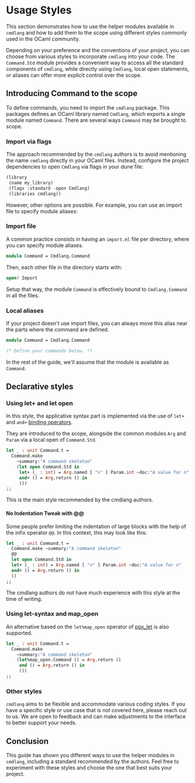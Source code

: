 # Usage Styles

This section demonstrates how to use the helper modules available in `cmdlang` and how to add them to the scope using different styles commonly used in the OCaml community.

Depending on your preference and the conventions of your project, you can choose from various styles to incorporate `cmdlang` into your code. The `Command.Std` module provides a convenient way to access all the standard components of `cmdlang`, while directly using `Cmdlang`, local open statements, or aliases can offer more explicit control over the scope.

## Introducing Command to the scope

To define commands, you need to import the `cmdlang` package. This packages defines an OCaml library named `Cmdlang`, which exports a single module named `Command`. There are several ways `Command` may be brought to scope.

### Import via flags

The approach recommended by the `cmdlang` authors is to avoid mentioning the name `cmdlang` directly in your OCaml files. Instead, configure the project dependencies to open `Cmdlang` via flags in your dune file:

<!-- $MDX skip -->
```lisp
(library
 (name my_library)
 (flags :standard -open Cmdlang)
 (libraries cmdlang))
```

However, other options are possible. For example, you can use an import file to specify module aliases:

### Import file

A common practice consists in having an `import.ml` file per directory, where you can specify module aliases.

<!-- $MDX skip -->
```ocaml
module Command = Cmdlang.Command
```

Then, each other file in the directory starts with:

<!-- $MDX skip -->
```ocaml
open! Import
```

Setup that way, the module `Command` is effectively bound to `Cmdlang.Command` in all the files.

### Local aliases

If your project doesn't use import files, you can always move this alias near the parts where the command are defined.

<!-- $MDX skip -->
```ocaml
module Command = Cmdlang.Command

(* Define your commands below. *)
```

In the rest of the guide, we'll assume that the module is available as `Command`.

## Declarative styles

### Using let+ and let open

In this style, the applicative syntax part is implemented via the use of `let+` and `and+` [binding operators](https://ocaml.org/manual/5.2/bindingops.html).

They are introduced to the scope, alongside the common modules `Arg` and `Param` via a local open of `Command.Std`.

<!-- $MDX file=usage_styles.ml,part=let_plus_std -->
```ocaml
let _ : unit Command.t =
  Command.make
    ~summary:"A command skeleton"
    (let open Command.Std in
     let+ (_ : int) = Arg.named [ "n" ] Param.int ~doc:"A value for n"
     and+ () = Arg.return () in
     ())
;;
```

This is the main style recommended by the cmdlang authors.

#### No Indentation Tweak with @@

Some people prefer limiting the indentation of large blocks with the help of the infix operator `@@`. In this context, this may look like this:

<!-- $MDX file=usage_styles.ml,part=let_plus_std_no_indent -->
```ocaml
let _ : unit Command.t =
  Command.make ~summary:"A command skeleton"
  @@
  let open Command.Std in
  let+ (_ : int) = Arg.named [ "n" ] Param.int ~doc:"A value for n"
  and+ () = Arg.return () in
  ()
;;
```

The cmdlang authors do not have much experience with this style at the time of writing.

### Using let-syntax and map_open

An alternative based on the `let%map_open` operator of [ppx_let](https://github.com/janestreet/ppx_let) is also supported.

<!-- $MDX file=usage_styles.ml,part=let_map_open -->
```ocaml
let _ : unit Command.t =
  Command.make
    ~summary:"A command skeleton"
    (let%map_open.Command () = Arg.return ()
     and () = Arg.return () in
     ())
;;
```

### Other styles

`cmdlang` aims to be flexible and accommodate various coding styles. If you have a specific style or use case that is not covered here, please reach out to us. We are open to feedback and can make adjustments to the interface to better support your needs.

## Conclusion

This guide has shown you different ways to use the helper modules in `cmdlang`, including a standard recommended by the authors. Feel free to experiment with these styles and choose the one that best suits your project.
